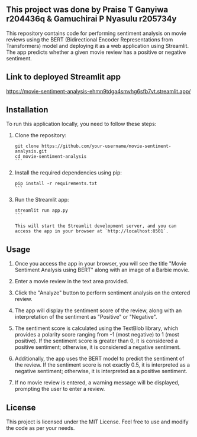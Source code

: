
## This project was done by Praise T Ganyiwa r204436q & Gamuchirai P Nyasulu r205734y


This repository contains code for performing sentiment analysis on movie reviews using the BERT (Bidirectional Encoder Representations from Transformers) model and deploying it as a web application using Streamlit. The app predicts whether a given movie review has a positive or negative sentiment.

## Link to deployed Streamlit app

https://movie-sentiment-analysis-ehmn9tdga4smvhg6sfb7vt.streamlit.app/

## Installation

To run this application locally, you need to follow these steps:

1. Clone the repository:

   `````shell
   git clone https://github.com/your-username/movie-sentiment-analysis.git
   cd movie-sentiment-analysis
   ```

2. Install the required dependencies using pip:

   ````shell
   pip install -r requirements.txt
   ```

3. Run the Streamlit app:

   ````shell
   streamlit run app.py
   ```

   This will start the Streamlit development server, and you can access the app in your browser at `http://localhost:8501`.

## Usage

1. Once you access the app in your browser, you will see the title "Movie Sentiment Analysis using BERT" along with an image of a Barbie movie.

2. Enter a movie review in the text area provided.

3. Click the "Analyze" button to perform sentiment analysis on the entered review.

4. The app will display the sentiment score of the review, along with an interpretation of the sentiment as "Positive" or "Negative".

5. The sentiment score is calculated using the TextBlob library, which provides a polarity score ranging from -1 (most negative) to 1 (most positive). If the sentiment score is greater than 0, it is considered a positive sentiment; otherwise, it is considered a negative sentiment.

6. Additionally, the app uses the BERT model to predict the sentiment of the review. If the sentiment score is not exactly 0.5, it is interpreted as a negative sentiment; otherwise, it is interpreted as a positive sentiment.

7. If no movie review is entered, a warning message will be displayed, prompting the user to enter a review.



## License

This project is licensed under the MIT License. Feel free to use and modify the code as per your needs.

